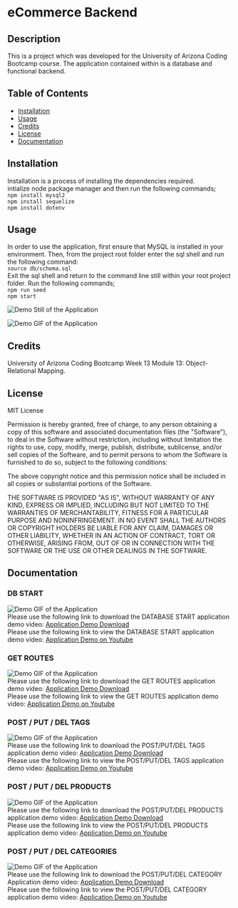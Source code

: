# eCommerce Backend

## Description 

This is a project which was developed for the University of Arizona Coding Bootcamp course. The application contained within is a database and functional backend. 

## Table of Contents 

* [Installation](#installation)
* [Usage](#usage)
* [Credits](#credits)
* [License](#license)
* [Documentation](#documentation)


## Installation

Installation is a process of installing the dependencies required.   
intialize node package manager and then run the following commands;  
`npm install mysql2`   
`npm install sequelize`   
`npm install dotenv`   

## Usage 

 In order to use the application, first ensure that MySQL is installed in your environment. Then, from the project root folder enter the sql shell and run the following command:     
 `source db/schema.sql`        
Exit the sql shell and return to the command line still within your root project folder. Run the following commands;     
`npm run seed`    
`npm start`    

![Demo Still of the Application](doc/gif/demo_still.png?raw=true "Demo of the Application")    

![Demo GIF of the Application](doc/gif/db_start_gif.gif?raw=true "Demo of the Application")     


## Credits

University of Arizona Coding Bootcamp Week 13 Module 13: Object-Relational Mapping.

## License

MIT License

Permission is hereby granted, free of charge, to any person obtaining a copy
of this software and associated documentation files (the "Software"), to deal
in the Software without restriction, including without limitation the rights
to use, copy, modify, merge, publish, distribute, sublicense, and/or sell
copies of the Software, and to permit persons to whom the Software is
furnished to do so, subject to the following conditions:

The above copyright notice and this permission notice shall be included in all
copies or substantial portions of the Software.

THE SOFTWARE IS PROVIDED "AS IS", WITHOUT WARRANTY OF ANY KIND, EXPRESS OR
IMPLIED, INCLUDING BUT NOT LIMITED TO THE WARRANTIES OF MERCHANTABILITY,
FITNESS FOR A PARTICULAR PURPOSE AND NONINFRINGEMENT. IN NO EVENT SHALL THE
AUTHORS OR COPYRIGHT HOLDERS BE LIABLE FOR ANY CLAIM, DAMAGES OR OTHER
LIABILITY, WHETHER IN AN ACTION OF CONTRACT, TORT OR OTHERWISE, ARISING FROM,
OUT OF OR IN CONNECTION WITH THE SOFTWARE OR THE USE OR OTHER DEALINGS IN THE
SOFTWARE.

## Documentation

### DB START     
![Demo GIF of the Application](doc/gif/db_start_gif.gif?raw=true "Demo of the Application")      
Please use the following link to download the DATABASE START application demo video: [Application Demo Download](doc/vid/db_start_vid.mp4 "Demo Video")     
Please use the following link to view the DATABASE START application demo video: [Application Demo on Youtube](https://youtu.be/tkGjTe8aunI "Demo Video")     

### GET ROUTES     

![Demo GIF of the Application](doc/gif/get_demo_gif.gif?raw=true "Demo of the Application")        
Please use the following link to download the GET ROUTES application demo video: [Application Demo Download](doc/vid/get_demo_vid.mp4 "Demo Video")      
Please use the following link to view the GET ROUTES application demo video: [Application Demo on Youtube](https://youtu.be/FQfGnN2SJ9Y "Demo Video")     

### POST / PUT / DEL TAGS     

![Demo GIF of the Application](doc/gif/post_put_del_tags_gif.gif?raw=true "Demo of the Application")      
Please use the following link to download the POST/PUT/DEL TAGS application demo video: [Application Demo Download](doc/vid/post_put_del_tags_vid.mp4 "Demo Video")     
Please use the following link to view the POST/PUT/DEL TAGS application demo video: [Application Demo on Youtube](https://youtu.be/tLYWeZUl094 "Demo Video")     

### POST / PUT / DEL PRODUCTS     

![Demo GIF of the Application](doc/gif/post_put_del_prod_gif.gif?raw=true "Demo of the Application")        
Please use the following link to download the POST/PUT/DEL PRODUCTS application demo video: [Application Demo Download](doc/vid/post_put_del_prod_vid.mp4 "Demo Video")     
Please use the following link to view the POST/PUT/DEL PRODUCTS application demo video: [Application Demo on Youtube](https://youtu.be/rx-sxuyGMKg "Demo Video")     

### POST / PUT / DEL CATEGORIES     

![Demo GIF of the Application](doc/gif/post_put_del_cat_gif.gif?raw=true "Demo of the Application")         
Please use the following link to download the POST/PUT/DEL CATEGORY Application demo video: [Application Demo Download](doc/vid/post_put_del_cat_vid.mp4 "Demo Video")     
Please use the following link to view the POST/PUT/DEL CATEGORY application demo video: [Application Demo on Youtube](https://youtu.be/wsywknMXxi0 "Demo Video")     







